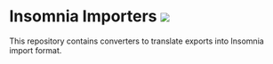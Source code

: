 # Insomnia Importers [![](https://api.travis-ci.org/getinsomnia/importers.svg?branch=master)](https://travis-ci.org/getinsomnia/importers)

This repository contains converters to translate exports into Insomnia 
import format.